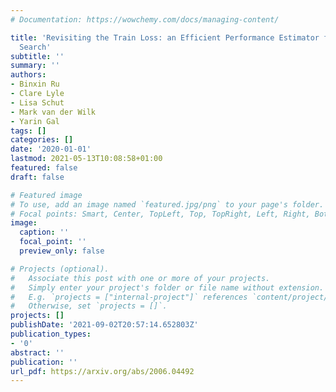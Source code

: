 ```yaml
---
# Documentation: https://wowchemy.com/docs/managing-content/

title: 'Revisiting the Train Loss: an Efficient Performance Estimator for Neural Architecture
  Search'
subtitle: ''
summary: ''
authors:
- Binxin Ru
- Clare Lyle
- Lisa Schut
- Mark van der Wilk
- Yarin Gal
tags: []
categories: []
date: '2020-01-01'
lastmod: 2021-05-13T10:08:58+01:00
featured: false
draft: false

# Featured image
# To use, add an image named `featured.jpg/png` to your page's folder.
# Focal points: Smart, Center, TopLeft, Top, TopRight, Left, Right, BottomLeft, Bottom, BottomRight.
image:
  caption: ''
  focal_point: ''
  preview_only: false

# Projects (optional).
#   Associate this post with one or more of your projects.
#   Simply enter your project's folder or file name without extension.
#   E.g. `projects = ["internal-project"]` references `content/project/deep-learning/index.md`.
#   Otherwise, set `projects = []`.
projects: []
publishDate: '2021-09-02T20:57:14.652803Z'
publication_types:
- '0'
abstract: ''
publication: ''
url_pdf: https://arxiv.org/abs/2006.04492
---
```

